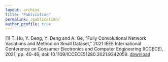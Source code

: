 ```yaml
---
layout: archive
title: "Publication"
permalink: /publication/
author_profile: true
---
```


[1] T. Hu, Y. Deng, Y. Deng and A. Ge, "Fully Convolutional Network Variations and Method on Small Dataset," 2021 IEEE
International Conference on Consumer Electronics and Computer Engineering (ICCECE), 2021, pp. 40-46, doi:
10.1109/ICCECE51280.2021.9342059. [download](https://tianyouhu.github.io/files/publication1.pdf)



